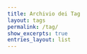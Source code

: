 ```yaml
---
title: Archivio dei Tag
layout: tags
permalink: /tag/
show_excerpts: true
entries_layout: list
---
```

